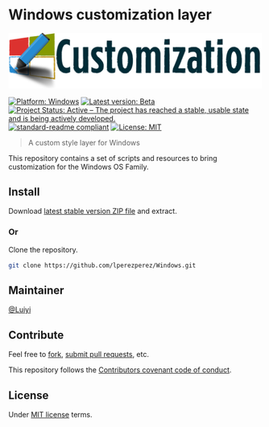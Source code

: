 # Windows customization layer

![Banner](Banner.svg "Windows customization layer (custom-windows)")

[![Platform: Windows](https://img.shields.io/badge/platform-Windows-00adef.svg?longCache=true "Microsoft Windows")](https://www.microsoft.com/windows) [![Latest version: Beta](https://img.shields.io/badge/version-Beta-22bd80.svg?longCache=true "Latest version: Beta")](https://github.com/lperezperez/custom-windows/src/4.1/) [![Project Status: Active – The project has reached a stable, usable state and is being actively developed.](https://www.repostatus.org/badges/latest/active.svg "Project Status: Active – The project has reached a stable, usable state and is being actively developed.")](https://www.repostatus.org/#active) [![standard-readme compliant](https://img.shields.io/badge/readme%20style-standard-90b010.svg?longCache=true)](https://github.com/RichardLitt/standard-readme) [![License: MIT](https://img.shields.io/badge/License-MIT-yellow.svg)](https://opensource.org/licenses/MIT)
> A custom style layer for Windows

This repository contains a set of scripts and resources to bring customization for the Windows OS Family.

## Install

Download [latest stable version ZIP file](https://github.com/lperezperez/Windows/archive/master.zip "latest stable version") and extract.

### Or

Clone the repository.

```bash
git clone https://github.com/lperezperez/Windows.git
```

## Maintainer

[@Luiyi](https://github.com/lperezperez)

## Contribute

Feel free to [fork](https://github.com/lperezperez/Windows/fork), [submit pull requests](https://github.com/lperezperez/Windows/pull-requests/new), etc.

This repository follows the [Contributors covenant code of conduct](https://www.contributor-covenant.org/version/1/4/).

## License

Under [MIT license](LICENSE.md) terms.
